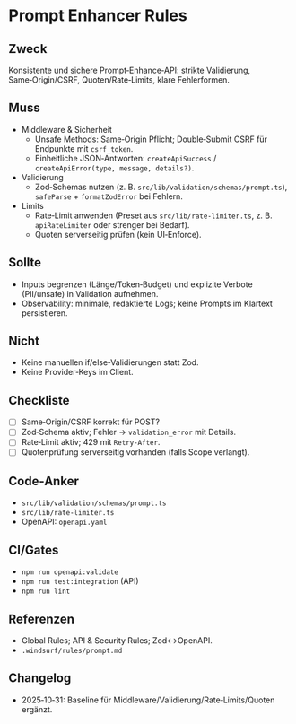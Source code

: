# Prompt Enhancer Rules

## Zweck

Konsistente und sichere Prompt‑Enhance‑API: strikte Validierung, Same‑Origin/CSRF, Quoten/Rate‑Limits, klare Fehlerformen.

## Muss

- Middleware & Sicherheit
  - Unsafe Methods: Same‑Origin Pflicht; Double‑Submit CSRF für Endpunkte mit `csrf_token`.
  - Einheitliche JSON‑Antworten: `createApiSuccess` / `createApiError(type, message, details?)`.
- Validierung
  - Zod‑Schemas nutzen (z. B. `src/lib/validation/schemas/prompt.ts`), `safeParse` + `formatZodError` bei Fehlern.
- Limits
  - Rate‑Limit anwenden (Preset aus `src/lib/rate-limiter.ts`, z. B. `apiRateLimiter` oder strenger bei Bedarf).
  - Quoten serverseitig prüfen (kein UI‑Enforce).

## Sollte

- Inputs begrenzen (Länge/Token‑Budget) und explizite Verbote (PII/unsafe) in Validation aufnehmen.
- Observability: minimale, redaktierte Logs; keine Prompts im Klartext persistieren.

## Nicht

- Keine manuellen if/else‑Validierungen statt Zod.
- Keine Provider‑Keys im Client.

## Checkliste

- [ ] Same‑Origin/CSRF korrekt für POST?
- [ ] Zod‑Schema aktiv; Fehler → `validation_error` mit Details.
- [ ] Rate‑Limit aktiv; 429 mit `Retry-After`.
- [ ] Quotenprüfung serverseitig vorhanden (falls Scope verlangt).

## Code‑Anker

- `src/lib/validation/schemas/prompt.ts`
- `src/lib/rate-limiter.ts`
- OpenAPI: `openapi.yaml`

## CI/Gates

- `npm run openapi:validate`
- `npm run test:integration` (API)
- `npm run lint`

## Referenzen

- Global Rules; API & Security Rules; Zod↔OpenAPI.
- `.windsurf/rules/prompt.md`

## Changelog

- 2025‑10‑31: Baseline für Middleware/Validierung/Rate‑Limits/Quoten ergänzt.
